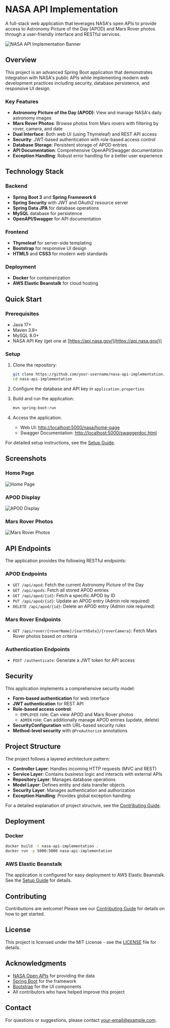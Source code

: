 # NASA API Implementation

A full-stack web application that leverages NASA's open APIs to provide access to Astronomy Picture of the Day (APOD) and Mars Rover photos through a user-friendly interface and RESTful services.

![NASA API Implementation Banner](https://api.nasa.gov/assets/img/favicons/favicon-192.png)

## Overview

This project is an advanced Spring Boot application that demonstrates integration with NASA's public APIs while implementing modern web development practices including security, database persistence, and responsive UI design.

### Key Features

- **Astronomy Picture of the Day (APOD)**: View and manage NASA's daily astronomy images
- **Mars Rover Photos**: Browse photos from Mars rovers with filtering by rover, camera, and date
- **Dual Interface**: Both web UI (using Thymeleaf) and REST API access
- **Security**: JWT-based authentication with role-based access control
- **Database Storage**: Persistent storage of APOD entries
- **API Documentation**: Comprehensive OpenAPI/Swagger documentation
- **Exception Handling**: Robust error handling for a better user experience

## Technology Stack

### Backend
- **Spring Boot 3** and **Spring Framework 6**
- **Spring Security** with JWT and OAuth2 resource server
- **Spring Data JPA** for database operations
- **MySQL** database for persistence
- **OpenAPI/Swagger** for API documentation

### Frontend
- **Thymeleaf** for server-side templating
- **Bootstrap** for responsive UI design
- **HTML5** and **CSS3** for modern web standards

### Deployment
- **Docker** for containerization
- **AWS Elastic Beanstalk** for cloud hosting

## Quick Start

### Prerequisites
- Java 17+
- Maven 3.8+
- MySQL 8.0+
- NASA API Key (get one at [https://api.nasa.gov/](https://api.nasa.gov/))

### Setup

1. Clone the repository:
   ```bash
   git clone https://github.com/your-username/nasa-api-implementation.git
   cd nasa-api-implementation
   ```

2. Configure the database and API key in `application.properties`

3. Build and run the application:
   ```bash
   mvn spring-boot:run
   ```

4. Access the application:
   - Web UI: [http://localhost:5000/nasa/home-page](http://localhost:5000/nasa/home-page)
   - Swagger Documentation: [http://localhost:5000/swaggerdoc.html](http://localhost:5000/swaggerdoc.html)

For detailed setup instructions, see the [Setup Guide](docs/SETUP.md).

## Screenshots

### Home Page
![Home Page](https://placeholder-for-home-page-screenshot.png)

### APOD Display
![APOD Display](https://placeholder-for-apod-screenshot.png)

### Mars Rover Photos
![Mars Rover Photos](https://placeholder-for-mars-rover-screenshot.png)

## API Endpoints

The application provides the following RESTful endpoints:

### APOD Endpoints
- `GET /api/apod`: Fetch the current Astronomy Picture of the Day
- `GET /api/apods`: Fetch all stored APOD entries
- `GET /api/apod/{id}`: Fetch a specific APOD by ID
- `PUT /api/apod/{id}`: Update an APOD entry (Admin role required)
- `DELETE /api/apod/{id}`: Delete an APOD entry (Admin role required)

### Mars Rover Endpoints
- `GET /api/rover/{roverName}/{earthDate}/{roverCamera}`: Fetch Mars Rover photos based on criteria

### Authentication Endpoints
- `POST /authenticate`: Generate a JWT token for API access

## Security

This application implements a comprehensive security model:

- **Form-based authentication** for web interface
- **JWT authentication** for REST API
- **Role-based access control**:
  - `EMPLOYEE` role: Can view APOD and Mars Rover photos
  - `ADMIN` role: Can additionally manage APOD entries (update, delete)
- **SecurityConfiguration** with URL-based security rules
- **Method-level security** with `@PreAuthorize` annotations

## Project Structure

The project follows a layered architecture pattern:

- **Controller Layer**: Handles incoming HTTP requests (MVC and REST)
- **Service Layer**: Contains business logic and interacts with external APIs
- **Repository Layer**: Manages database operations
- **Model Layer**: Defines entity and data transfer objects
- **Security Layer**: Manages authentication and authorization
- **Exception Handling**: Provides global exception handling

For a detailed explanation of project structure, see the [Contributing Guide](docs/CONTRIBUTING.md).

## Deployment

### Docker

```bash
docker build -t nasa-api-implementation .
docker run -p 5000:5000 nasa-api-implementation
```

### AWS Elastic Beanstalk

The application is configured for easy deployment to AWS Elastic Beanstalk. See the [Setup Guide](docs/SETUP.md) for details.

## Contributing

Contributions are welcome! Please see our [Contributing Guide](docs/CONTRIBUTING.md) for details on how to get started.

## License

This project is licensed under the MIT License - see the [LICENSE](LICENSE) file for details.

## Acknowledgments

- [NASA Open APIs](https://api.nasa.gov/) for providing the data
- [Spring Boot](https://spring.io/projects/spring-boot) for the framework
- [Bootstrap](https://getbootstrap.com/) for the UI components
- All contributors who have helped improve this project

## Contact

For questions or suggestions, please contact [your-email@example.com](mailto:your-email@example.com).